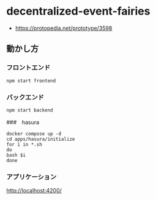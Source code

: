 # decentralized-event-fairies

- <https://protopedia.net/prototype/3598>

## 動かし方

### フロントエンド

```
npm start frontend
```

### バックエンド

```
npm start backend
```

###　hasura

```
docker compose up -d
cd apps/hasura/initialize
for i in *.sh
do
bash $i
done
```

### アプリケーション

<http://localhost:4200/>
